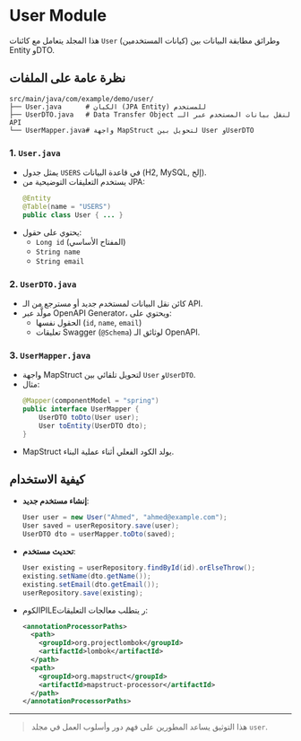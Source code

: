 # User Module

هذا المجلد يتعامل مع كائنات `User` (كيانات المستخدمين) وطرائق مطابقة البيانات بين Entity وDTO.

## نظرة عامة على الملفات

```text
src/main/java/com/example/demo/user/
├── User.java      # الكيان (JPA Entity) للمستخدم
├── UserDTO.java   # Data Transfer Object لنقل بيانات المستخدم عبر الـ API
└── UserMapper.java# واجهة MapStruct لتحويل بين User وUserDTO
```

### 1. `User.java`
- يمثل جدول `USERS` في قاعدة البيانات (H2, MySQL, إلخ).
- يستخدم التعليقات التوضيحية من JPA:
  ```java
  @Entity
  @Table(name = "USERS")
  public class User { ... }
  ```
- يحتوي على حقول:
  - `Long id` (المفتاح الأساسي)
  - `String name`
  - `String email`

### 2. `UserDTO.java`
- كائن نقل البيانات لمستخدم جديد أو مسترجع من الـ API.
- مولَّد عبر OpenAPI Generator، ويحتوي على:
  - الحقول نفسها (`id`, `name`, `email`)
  - تعليقات Swagger (`@Schema`) لوثائق الـ OpenAPI.

### 3. `UserMapper.java`
- واجهة MapStruct لتحويل تلقائي بين `User` و`UserDTO`.
- مثال:
  ```java
  @Mapper(componentModel = "spring")
  public interface UserMapper {
      UserDTO toDto(User user);
      User toEntity(UserDTO dto);
  }
  ```
- MapStruct يولد الكود الفعلي أثناء عملية البناء.

## كيفية الاستخدام

- **إنشاء مستخدم جديد**:
  ```java
  User user = new User("Ahmed", "ahmed@example.com");
  User saved = userRepository.save(user);
  UserDTO dto = userMapper.toDto(saved);
  ```

- **تحديث مستخدم**:
  ```java
  User existing = userRepository.findById(id).orElseThrow();
  existing.setName(dto.getName());
  existing.setEmail(dto.getEmail());
  userRepository.save(existing);
  ```

- الكومPILEر يتطلب معالجات التعليقات:
  ```xml
  <annotationProcessorPaths>
    <path>
      <groupId>org.projectlombok</groupId>
      <artifactId>lombok</artifactId>
    </path>
    <path>
      <groupId>org.mapstruct</groupId>
      <artifactId>mapstruct-processor</artifactId>
    </path>
  </annotationProcessorPaths>
  ```

---

> هذا التوثيق يساعد المطورين على فهم دور وأسلوب العمل في مجلد `user`.

